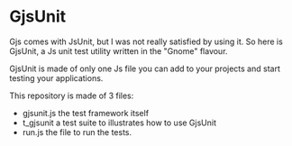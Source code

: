 GjsUnit
=======

Gjs comes with JsUnit, but I was not really satisfied by using it. So here is GjsUnit, a Js unit test utility written in the "Gnome" flavour.

GjsUnit is made of only one Js file you can add to your projects and start testing your applications.

This repository is made of 3 files:
- gjsunit.js the test framework itself
- t_gjsunit a test suite to illustrates how to use GjsUnit
- run.js the file to run the tests.


